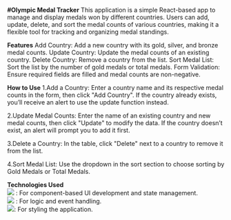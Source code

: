 **#Olympic Medal Tracker**
This application is a simple React-based app to manage and display medals won by different countries. Users can add, update, delete, and sort the medal counts of various countries, making it a flexible tool for tracking and organizing medal standings.

**Features**
Add Country: Add a new country with its gold, silver, and bronze medal counts.
Update Country: Update the medal counts of an existing country.
Delete Country: Remove a country from the list.
Sort Medal List: Sort the list by the number of gold medals or total medals.
Form Validation: Ensure required fields are filled and medal counts are non-negative.

**How to Use**
1.Add a Country:
Enter a country name and its respective medal counts in the form, then click "Add Country".
If the country already exists, you’ll receive an alert to use the update function instead.

2.Update Medal Counts:
Enter the name of an existing country and new medal counts, then click "Update" to modify the data.
If the country doesn’t exist, an alert will prompt you to add it first.

3.Delete a Country:
In the table, click "Delete" next to a country to remove it from the list.

4.Sort Medal List:
Use the dropdown in the sort section to choose sorting by Gold Medals or Total Medals.

**Technologies Used**<br>
<img src="https://img.shields.io/badge/react-61DAFB?style=for-the-badge&logo=react&logoColor=black">
: For component-based UI development and state management.<br>
<img src="https://img.shields.io/badge/javascript-F7DF1E?style=for-the-badge&logo=javascript&logoColor=black">
: For logic and event handling.<br>
<img src="https://img.shields.io/badge/css-1572B6?style=for-the-badge&logo=css3&logoColor=white">: For styling the application.
